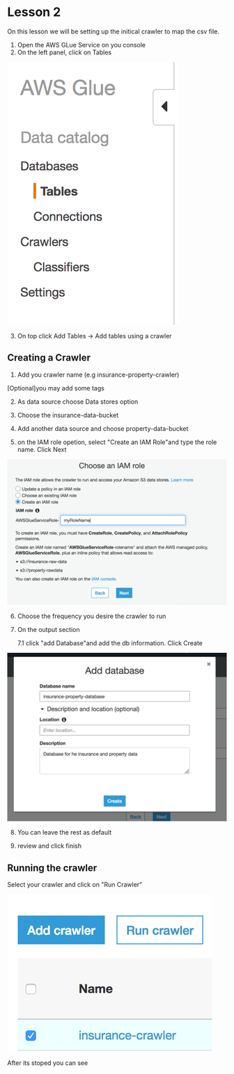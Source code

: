 # Lesson 2

On this lesson we will be setting up the initical crawler to map the csv file. 

1. Open the AWS GLue Service on you console
2. On the left panel, click on Tables

![alt text](../img/menu.png)

3. On top click Add Tables -> Add tables using a crawler


## Creating a Crawler
 1. Add you crawler name (e.g insurance-property-crawler)

[Optional]you may add some tags

2. As data source choose Data stores option

3. Choose the insurance-data-bucket
4. Add another data source and choose property-data-bucket
5. on the IAM role opetion, select "Create an IAM Role"and type the role name. Click Next

![alt text](../img/iam.png)

6. Choose the frequency you desire the crawler to run
7. On the output section

    7.1 click "add Database"and add the db information. Click Create

![alt text](../img/add-db.png)

8. You can leave the rest as default

9. review and click finish

## Running the crawler

Select your crawler and click on "Run Crawler"

![alt text](../img/run-crawler.png)

After its stoped you can see